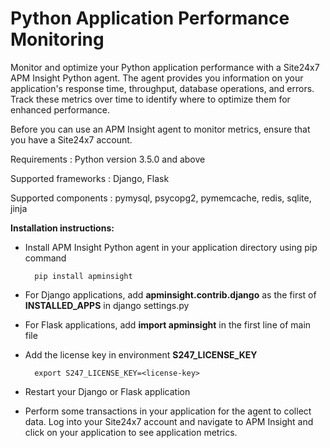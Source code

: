 Python Application Performance Monitoring
=========================================

Monitor and optimize your Python application performance with a Site24x7 APM Insight Python agent. The agent provides you information on your application's response time, throughput, database operations, and errors. Track these metrics over time to identify where to optimize them for enhanced performance.

Before you can use an APM Insight agent to monitor metrics, ensure that you have a Site24x7 account.

Requirements : Python version 3.5.0 and above

Supported frameworks : Django, Flask

Supported components : pymysql, psycopg2, pymemcache, redis, sqlite, jinja

**Installation instructions:**

* Install APM Insight Python agent in your application directory using pip command

        pip install apminsight

* For Django applications, add **apminsight.contrib.django** as the first of **INSTALLED_APPS** in django settings.py

* For Flask applications, add **import apminsight** in the first line of main file

* Add the license key in environment **S247_LICENSE_KEY**
       
        export S247_LICENSE_KEY=<license-key>

* Restart your Django or Flask application

* Perform some transactions in your application for the agent to collect data. Log into your Site24x7 account and navigate to APM Insight and click on your application to see application metrics. 